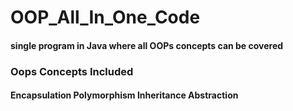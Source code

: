 # OOP_All_In_One_Code
<h4>single program in Java where all OOPs concepts can be covered</h4>

<h3>Oops Concepts Included</h3>
<h4>
Encapsulation
Polymorphism
Inheritance
Abstraction
  </h4>
